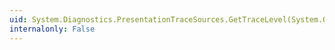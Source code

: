 ```yaml
---
uid: System.Diagnostics.PresentationTraceSources.GetTraceLevel(System.Object)
internalonly: False
---
```

